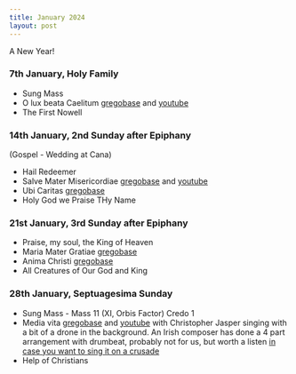 ```yaml
---
title: January 2024
layout: post
---
```


A New Year!

### 7th January, Holy Family

* Sung Mass
* O lux beata Caelitum [gregobase](https://gregobase.selapa.net/chant.php?id=2224) and [youtube](https://www.youtube.com/watch?v=r64zVvIRP4w)
* The First Nowell

### 14th January, 2nd Sunday after Epiphany

(Gospel - Wedding at Cana)

* Hail Redeemer
* Salve Mater Misericordiae [gregobase](https://gregobase.selapa.net/chant.php?id=4069) and [youtube](https://www.youtube.com/watch?v=q-zSZNhdLuU)
* Ubi Caritas [gregobase](https://gregobase.selapa.net/chant.php?id=1013)
* Holy God we Praise THy Name

### 21st January, 3rd Sunday after Epiphany

* Praise, my soul, the King of Heaven
* Maria Mater Gratiae [gregobase](https://gregobase.selapa.net/chant.php?id=3030)
* Anima Christi [gregobase](https://gregobase.selapa.net/chant.php?id=8175)
* All Creatures of Our God and King

### 28th January, Septuagesima Sunday

* Sung Mass - Mass 11 (XI, Orbis Factor) Credo 1
* Media vita [gregobase](https://gregobase.selapa.net/chant.php?id=3973) and [youtube](https://www.youtube.com/watch?v=bu5bFUi7-2w) with Christopher Jasper singing with a bit of a drone in the background. An Irish composer has done a 4 part arrangement with drumbeat, probably not for us, but worth a listen [in case you want to sing it on a crusade](https://www.youtube.com/watch?v=BytxBjXRfS8)
* Help of Christians

